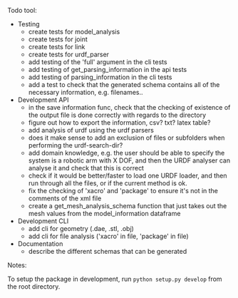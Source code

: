 Todo tool:
* Testing
    - create tests for model_analysis
    - create tests for joint
    - create tests for link
    - create tests for urdf_parser
    - add testing of the 'full' argument in the cli tests
    - add testing of get_parsing_information in the api tests
    - add testing of parsing_information in the cli tests
    - add a test to check that the generated schema contains all of the necessary information, e.g. filenames..
* Development API
    - in the save information func, check that the checking of existence of the output file is done correctly with regards to the directory
    - figure out how to export the information, csv? txt? latex table?
    - add analysis of urdf using the urdf parsers
    - does it make sense to add an exclusion of files or subfolders when performing the urdf-search-dir?
    - add domain knowledge, e.g. the user should be able to specify the system is a robotic arm with X DOF, and then the URDF analyser can analyse it and check that this is correct
    - check if it would be better/faster to load one URDF loader, and then run through all the files, or if the current method is ok.
    - fix the checking of 'xacro' and 'package' to ensure it's not in the comments of the xml file
    - create a get_mesh_analysis_schema function that just takes out the mesh values from the model_information dataframe
* Development CLI
    - add cli for geometry (.dae, .stl, .obj)
    - add cli for file analysis ('xacro' in file, 'package' in file)
* Documentation
    - describe the different schemas that can be generated

Notes:

To setup the package in development, run `python setup.py develop` from the root directory.